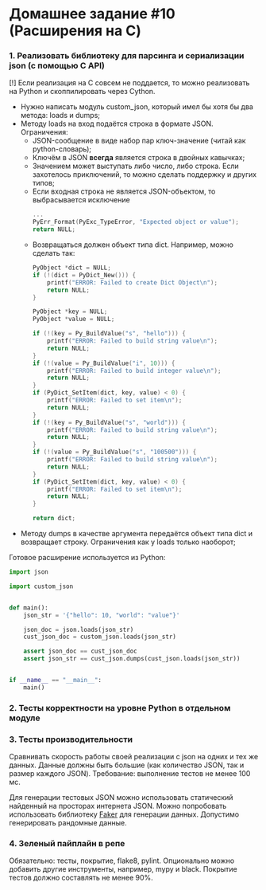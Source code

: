 # Домашнее задание #10 (Расширения на C)

### 1. Реализовать библиотеку для парсинга и сериализации json (с помощью C API)
[!] Если реализация на C совсем не поддается, то можно реализовать на Python и скоппилировать через Cython.

- Нужно написать модуль custom_json, который имел бы хотя бы два метода: loads и dumps;
- Методу loads на вход подаётся строка в формате JSON. Ограничения:
    * JSON-сообщение в виде набор пар ключ-значение (читай как python-словарь);
    * Ключём в JSON **всегда** является строка в двойных кавычках;
    * Значением может выступать либо число, либо строка. Если захотелось приключений, то можно сделать поддержку и других типов;
    * Если входная строка не является JSON-объектом, то выбрасывается исключение
       ```C
       ...
       PyErr_Format(PyExc_TypeError, "Expected object or value");
       return NULL;
       ```
    * Возвращаться должен объект типа dict. Например, можно сделать так:
        ```C
        PyObject *dict = NULL;
        if (!(dict = PyDict_New())) {
            printf("ERROR: Failed to create Dict Object\n");
            return NULL;
        }

        PyObject *key = NULL;
        PyObject *value = NULL;

        if (!(key = Py_BuildValue("s", "hello"))) {
            printf("ERROR: Failed to build string value\n");
            return NULL;
        }
        if (!(value = Py_BuildValue("i", 10))) {
            printf("ERROR: Failed to build integer value\n");
            return NULL;
        }
        if (PyDict_SetItem(dict, key, value) < 0) {
            printf("ERROR: Failed to set item\n");
            return NULL;
        }
        if (!(key = Py_BuildValue("s", "world"))) {
            printf("ERROR: Failed to build string value\n");
            return NULL;
        }
        if (!(value = Py_BuildValue("s", "100500"))) {
            printf("ERROR: Failed to build string value\n");
            return NULL;
        }
        if (PyDict_SetItem(dict, key, value) < 0) {
            printf("ERROR: Failed to set item\n");
            return NULL;
        }

        return dict;
        ```
- Методу dumps в качестве аргумента передаётся объект типа dict и возвращает строку. Ограничения как у loads только наоборот;

Готовое расширение используется из Python:
```Python
import json

import custom_json


def main():
    json_str = '{"hello": 10, "world": "value"}'

    json_doc = json.loads(json_str)
    cust_json_doc = custom_json.loads(json_str)

    assert json_doc == cust_json_doc
    assert json_str == cust_json.dumps(cust_json.loads(json_str))


if __name__ == "__main__":
    main()
```

### 2. Тесты корректности на уровне Python в отдельном модуле

### 3. Тесты производительности
Сравнивать скорость работы своей реализации с json на одних и тех же данных.
Данные должны быть большие (как количество JSON, так и размер каждого JSON). Требование: выполнение тестов не менее 100 мс.

Для генерации тестовых JSON можно использовать статический найденный на просторах интернета JSON.
Можно попробовать использовать библиотеку [Faker](https://faker.readthedocs.io/en/master/) для генерации данных.
Допустимо генерировать рандомные данные.

### 4. Зеленый пайплайн в репе
Обязательно: тесты, покрытие, flake8, pylint.
Опционально можно добавить другие инструменты, например, mypy и black.
Покрытие тестов должно составлять не менее 90%.